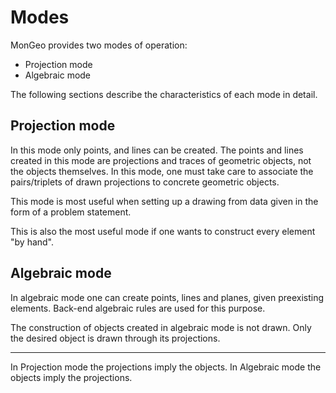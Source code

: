 # Modes

MonGeo provides two modes of operation:
- Projection mode
- Algebraic mode

The following sections describe the characteristics of each mode in detail.

## Projection mode
In this mode only points, and lines can be created. The points and lines created in this mode are projections and traces of geometric objects, not the objects themselves.
In this mode, one must take care to associate the pairs/triplets of drawn projections to concrete geometric objects.

This mode is most useful when setting up a drawing from data given in the form of a problem statement.

This is also the most useful mode if one wants to construct every element "by hand".



## Algebraic mode
In algebraic mode one can create points, lines and planes, given preexisting elements. Back-end algebraic rules are used for this purpose.

The construction of objects created in algebraic mode is not drawn. Only the desired object is drawn through its projections.


---

In Projection mode the projections imply the objects.
In Algebraic mode the objects imply the projections.

